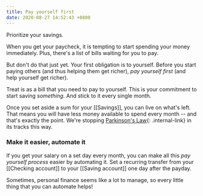 ```yaml
---
title: Pay yourself first
date: 2020-08-27 14:52:43 +0800
---
```


Prioritize your savings.

When you get your paycheck, it is tempting to start spending your money immediately. Plus, there's a list of bills waiting for you to pay.

But don't do that just yet. Your first obligation is to yourself. Before you start paying others (and thus helping them get richer), *pay yourself first* (and help yourself get richer).

Treat is as a bill that you need to pay to yourself. This is your commitment to start saving *something*. And stick to it every single month.

Once you set aside a sum for your [[Savings]], you can live on what's left. That means you will have less money available to spend every month -- and that's exactly the point. We're stopping [Parkinson's Law](/parkinson's%20law){: .internal-link} in its tracks this way. 

### Make it easier, automate it
If you get your salary on a set day every month, you can make all this *pay yourself process* easier by automating it. Set a recurring transfer from your [[Checking account]] to your [[Saving account]] one day after the payday.

Sometimes, personal finance seems like a lot to manage, so every little thing that you can automate helps!